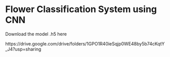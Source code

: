 # Flower Classification System using CNN

<p>Download the model .h5 here</p>
https://drive.google.com/drive/folders/1GPO1R40ieSqjp0WE48by5b74cKqtY_J4?usp=sharing
